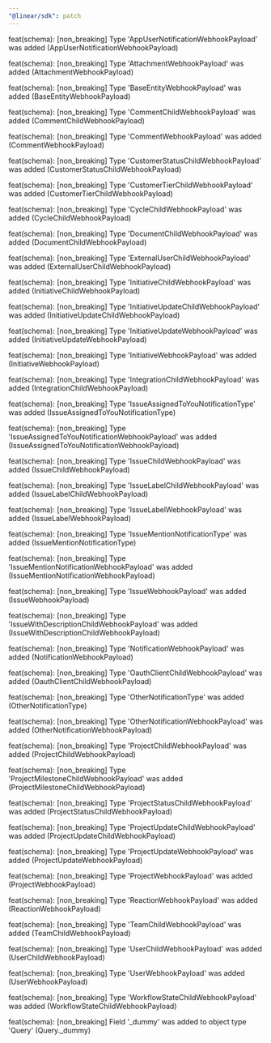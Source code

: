 ```yaml
---
"@linear/sdk": patch
---
```



feat(schema): [non_breaking] Type 'AppUserNotificationWebhookPayload' was added (AppUserNotificationWebhookPayload)

feat(schema): [non_breaking] Type 'AttachmentWebhookPayload' was added (AttachmentWebhookPayload)

feat(schema): [non_breaking] Type 'BaseEntityWebhookPayload' was added (BaseEntityWebhookPayload)

feat(schema): [non_breaking] Type 'CommentChildWebhookPayload' was added (CommentChildWebhookPayload)

feat(schema): [non_breaking] Type 'CommentWebhookPayload' was added (CommentWebhookPayload)

feat(schema): [non_breaking] Type 'CustomerStatusChildWebhookPayload' was added (CustomerStatusChildWebhookPayload)

feat(schema): [non_breaking] Type 'CustomerTierChildWebhookPayload' was added (CustomerTierChildWebhookPayload)

feat(schema): [non_breaking] Type 'CycleChildWebhookPayload' was added (CycleChildWebhookPayload)

feat(schema): [non_breaking] Type 'DocumentChildWebhookPayload' was added (DocumentChildWebhookPayload)

feat(schema): [non_breaking] Type 'ExternalUserChildWebhookPayload' was added (ExternalUserChildWebhookPayload)

feat(schema): [non_breaking] Type 'InitiativeChildWebhookPayload' was added (InitiativeChildWebhookPayload)

feat(schema): [non_breaking] Type 'InitiativeUpdateChildWebhookPayload' was added (InitiativeUpdateChildWebhookPayload)

feat(schema): [non_breaking] Type 'InitiativeUpdateWebhookPayload' was added (InitiativeUpdateWebhookPayload)

feat(schema): [non_breaking] Type 'InitiativeWebhookPayload' was added (InitiativeWebhookPayload)

feat(schema): [non_breaking] Type 'IntegrationChildWebhookPayload' was added (IntegrationChildWebhookPayload)

feat(schema): [non_breaking] Type 'IssueAssignedToYouNotificationType' was added (IssueAssignedToYouNotificationType)

feat(schema): [non_breaking] Type 'IssueAssignedToYouNotificationWebhookPayload' was added (IssueAssignedToYouNotificationWebhookPayload)

feat(schema): [non_breaking] Type 'IssueChildWebhookPayload' was added (IssueChildWebhookPayload)

feat(schema): [non_breaking] Type 'IssueLabelChildWebhookPayload' was added (IssueLabelChildWebhookPayload)

feat(schema): [non_breaking] Type 'IssueLabelWebhookPayload' was added (IssueLabelWebhookPayload)

feat(schema): [non_breaking] Type 'IssueMentionNotificationType' was added (IssueMentionNotificationType)

feat(schema): [non_breaking] Type 'IssueMentionNotificationWebhookPayload' was added (IssueMentionNotificationWebhookPayload)

feat(schema): [non_breaking] Type 'IssueWebhookPayload' was added (IssueWebhookPayload)

feat(schema): [non_breaking] Type 'IssueWithDescriptionChildWebhookPayload' was added (IssueWithDescriptionChildWebhookPayload)

feat(schema): [non_breaking] Type 'NotificationWebhookPayload' was added (NotificationWebhookPayload)

feat(schema): [non_breaking] Type 'OauthClientChildWebhookPayload' was added (OauthClientChildWebhookPayload)

feat(schema): [non_breaking] Type 'OtherNotificationType' was added (OtherNotificationType)

feat(schema): [non_breaking] Type 'OtherNotificationWebhookPayload' was added (OtherNotificationWebhookPayload)

feat(schema): [non_breaking] Type 'ProjectChildWebhookPayload' was added (ProjectChildWebhookPayload)

feat(schema): [non_breaking] Type 'ProjectMilestoneChildWebhookPayload' was added (ProjectMilestoneChildWebhookPayload)

feat(schema): [non_breaking] Type 'ProjectStatusChildWebhookPayload' was added (ProjectStatusChildWebhookPayload)

feat(schema): [non_breaking] Type 'ProjectUpdateChildWebhookPayload' was added (ProjectUpdateChildWebhookPayload)

feat(schema): [non_breaking] Type 'ProjectUpdateWebhookPayload' was added (ProjectUpdateWebhookPayload)

feat(schema): [non_breaking] Type 'ProjectWebhookPayload' was added (ProjectWebhookPayload)

feat(schema): [non_breaking] Type 'ReactionWebhookPayload' was added (ReactionWebhookPayload)

feat(schema): [non_breaking] Type 'TeamChildWebhookPayload' was added (TeamChildWebhookPayload)

feat(schema): [non_breaking] Type 'UserChildWebhookPayload' was added (UserChildWebhookPayload)

feat(schema): [non_breaking] Type 'UserWebhookPayload' was added (UserWebhookPayload)

feat(schema): [non_breaking] Type 'WorkflowStateChildWebhookPayload' was added (WorkflowStateChildWebhookPayload)

feat(schema): [non_breaking] Field '_dummy' was added to object type 'Query' (Query._dummy)